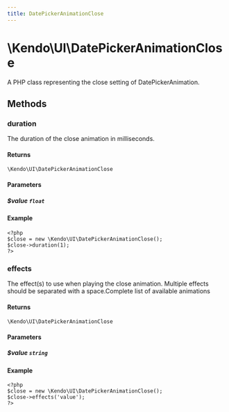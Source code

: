 ```yaml
---
title: DatePickerAnimationClose
---
```


# \Kendo\UI\DatePickerAnimationClose

A PHP class representing the close setting of DatePickerAnimation.


## Methods

### duration
The duration of the close animation in milliseconds.

#### Returns
`\Kendo\UI\DatePickerAnimationClose`

#### Parameters

##### $value `float`



#### Example 
    <?php
    $close = new \Kendo\UI\DatePickerAnimationClose();
    $close->duration(1);
    ?>

### effects
The effect(s) to use when playing the close animation. Multiple effects should be separated with a space.Complete list of available animations

#### Returns
`\Kendo\UI\DatePickerAnimationClose`

#### Parameters

##### $value `string`



#### Example 
    <?php
    $close = new \Kendo\UI\DatePickerAnimationClose();
    $close->effects('value');
    ?>

